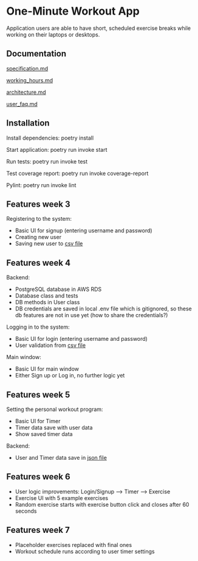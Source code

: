 # One-Minute Workout App

Application users are able to have short, scheduled exercise breaks while working on their laptops or desktops.

## Documentation

[specification.md](https://github.com/KooEeVee/ot_harjoitustyo/blob/main/one-minute-workout/documentation/specification.md)

[working_hours.md](https://github.com/KooEeVee/ot_harjoitustyo/blob/main/one-minute-workout/documentation/working_hours.md)

[architecture.md](https://github.com/KooEeVee/ot_harjoitustyo/blob/main/one-minute-workout/documentation/architecture.md)

[user_faq.md](https://github.com/KooEeVee/ot_harjoitustyo/blob/main/one-minute-workout/documentation/user_faq.md)

## Installation

Install dependencies: poetry install

Start application: poetry run invoke start

Run tests: poetry run invoke test

Test coverage report: poetry run invoke coverage-report

Pylint: poetry run invoke lint

## Features week 3

Registering to the system:

- Basic UI for signup (entering username and password)
- Creating new user
- Saving new user to [csv file](https://github.com/KooEeVee/ot_harjoitustyo/blob/main/one-minute-workout/src/users.csv)

## Features week 4

Backend:

- PostgreSQL database in AWS RDS
- Database class and tests
- DB methods in User class
- DB credentials are saved in local .env file which is gitignored, so these db features are not in use yet (how to share the credentials?)

Logging in to the system:

- Basic UI for login (entering username and password)
- User validation from [csv file](https://github.com/KooEeVee/ot_harjoitustyo/blob/main/one-minute-workout/src/users.csv)

Main window:

- Basic UI for main window
- Either Sign up or Log in, no further logic yet

## Features week 5

Setting the personal workout program:

- Basic UI for Timer
- Timer data save with user data
- Show saved timer data

Backend:

- User and Timer data save in [json file](https://github.com/KooEeVee/ot_harjoitustyo/blob/main/one-minute-workout/src/users.json)

## Features week 6

- User logic improvements: Login/Signup --> Timer --> Exercise
- Exercise UI with 5 example exercises
- Random exercise starts with exercise button click and closes after 60 seconds

## Features week 7

- Placeholder exercises replaced with final ones
- Workout schedule runs according to user timer settings


